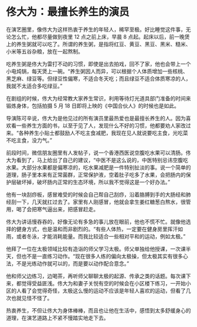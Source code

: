 # 佟大为：最擅长养生的演员

在演艺圈里，像佟大为这样热衷于养生的年轻人，稀罕至极。好比睡觉这件事，无论怎么忙，他都尽量做到夜里 12 点之前上床，早晨 8 点起。起床以后，前一晚煲上的养生粥就可以吃了。所谓的养生粥，是指将红豆、黄豆、黑豆、黑米、糙米、小米等五谷杂粮，放在一起熬制。 

吃养生粥是佟大为雷打不动的习惯，即使是出去拍戏，回不了家，他也会带上一个小电炖锅，每天煲上一碗。“养生粥因人而异，可以根据个人体质增加一些核桃、黑芝麻、绿豆等。但绿豆性偏寒，不适合冬天吃；而且绿豆不适合体质寒凉的人，我就不太适合多吃绿豆。” 

在剧组的时候，佟大为经常教大家养生常识，利用等待灯光道具部门准备的时间来锻炼身体，包括拍摄 5 月 18 日即将上映的《中国合伙人》的时候也是如此。 

导演陈可辛说，佟大为是他见过的所有演员里最热爱也是最擅长养生的人。因为喜欢看一些养生方面的书，以至于见了人，发现什么不好的习惯，他都要劝人家改过来。“各种养生小贴士都鼓励人不吃主食减肥，我现在见人就说要吃主食，光吃菜不吃主食，没力气。” 

前段时间，微信朋友圈里有人发帖子，说一个香港西医说空腹吃水果可以清肠。佟大为看到了，马上给出了自己的建议，“中医不是这么说的，中医特别忌讳空腹吃水果。大部分水果都是偏寒凉的，吃水果减肥是一件特别扯淡的事。说一个简单的道理，肠子里本来有正常菌群，正常保护液，空着肚子吃多了水果，会把肠内的保护层破坏掉，破坏肠内正常的生态环境，所以我不觉得这是一个好办法。” 

他有一块刮痧板，感冒难受的时候会自己帮自己刮痧，沿着胳膊到手的大肠经和肺经刮一下，几天就扛过去了。家里有人刚感冒，他就会拿生姜红糖葱白熬水，很管用，喝了会把寒气逼出来，把感冒赶走。 

佟大为讲话慢吞吞的，好像无论有多急的事儿放在眼前，他也不慌不忙。就像他选择的健身方式，也是温和而非剧烈的。“有些人体热，一定要在健身房里挥汗如雨，或者冬泳，才能消耗能量。而我比较适合一些相对平和的运动，例如太极。” 

他拜了一位在太极领域比较有造诣的师父学习太极。师父单独给他授课，一次课半天，但也不是一直练习动作。“现在很多人练的偏向太极操，但太极其实有很多心法，不是光练动作就可以的，而是要以动作配合意念。” 

他和师父边练习，边喝茶，再听师父聊聊太极的起源、传承之类的话题。每次课下来，都觉得受益匪浅。佟大为和妻子关悦有空的时候会在小区楼下练习，一开始小区的人看了会觉得奇怪，太极这么慢的运动不应该是年轻人喜欢的运动，但看了几次也就见怪不怪了。 

热衷养生，不但让佟大为身体棒棒，而且也让他在生活中，感悟到太多舒缓身心的道理，在演艺道路上不紧不慢踏实地走下去。